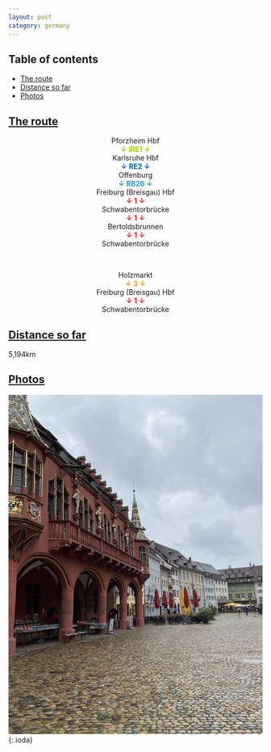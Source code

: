 ```yaml
---
layout: post
category: germany
---
```



## Table of contents
- [The route](#the-route)
- [Distance so far](#distance-so-far)
- [Photos](#photos)


## [The route](#the-route)

<center> Pforzheim Hbf </center>

<center> <span style="color:#b1cb06 "> <b> ↓ IRE1 ↓ </b> </span> </center>

<center> Karlsruhe Hbf </center>

<center> <span style="color:#0a69b3 "> <b> ↓ RE2 ↓ </b> </span> </center>

<center> Offenburg </center>

<center> <span style="color:#249bd7 "> <b> ↓ RB26 ↓ </b> </span> </center>

<center> Freiburg (Breisgau) Hbf </center>

<center> <span style="color:#ee1d23 "> <b> ↓ 1 ↓ </b> </span> </center>

<center> Schwabentorbrücke </center>

<center> <span style="color:#ee1d23 "> <b> ↓ 1 ↓ </b> </span> </center>

<center> Bertoldsbrunnen </center>

<center> <span style="color:#ee1d23 "> <b> ↓ 1 ↓ </b> </span> </center>

<center> Schwabentorbrücke </center>

<span> <br> </span>

<center> Holzmarkt </center>

<center> <span style="color:#f89c1c "> <b> ↓ 3 ↓ </b> </span> </center>

<center> Freiburg (Breisgau) Hbf </center>

<center> <span style="color:#ee1d23 "> <b> ↓ 1 ↓ </b> </span> </center>

<center> Schwabentorbrücke </center>


## [Distance so far](#distance-so-far)

5,194km

## [Photos](#photos)

![theme logo](pictures/541-min.JPG){:.ioda}

